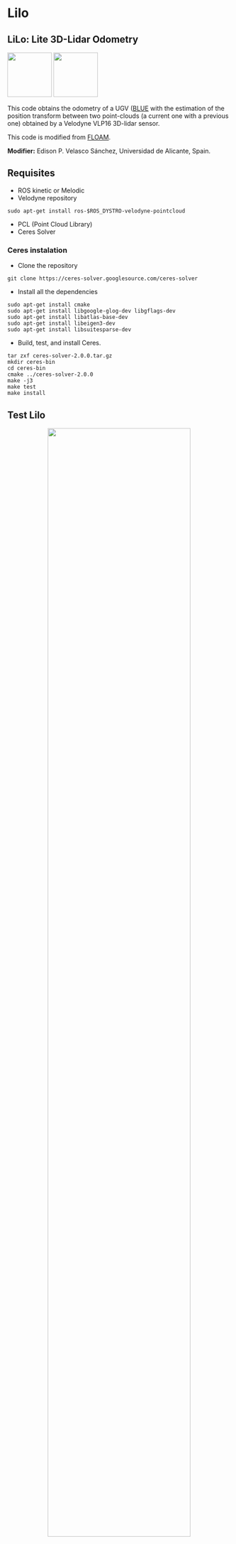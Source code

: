# Lilo
## LiLo: Lite 3D-Lidar Odometry

<p float="left">
  <img src="/images/test_loop.GIF" width="100" />
  <img src="/images/blue.jpg" width="100" /> 
</p>

This code obtains the odometry of a UGV ([BLUE](https://github.com/AUROVA-LAB/robot_blue) with the estimation of the position transform between two point-clouds (a current one with a previous one) obtained by a Velodyne VLP16 3D-lidar sensor.

This code is modified from [FLOAM](https://github.com/wh200720041/floam).

**Modifier:** Edison P. Velasco Sánchez, Universidad de Alicante, Spain.

## Requisites
- ROS kinetic or Melodic
- Velodyne repository
```
sudo apt-get install ros-$ROS_DYSTRO-velodyne-pointcloud
```
- PCL (Point Cloud Library)
- Ceres Solver
### Ceres instalation
- Clone the repository 
```
git clone https://ceres-solver.googlesource.com/ceres-solver
```
- Install all the dependencies
```
sudo apt-get install cmake
sudo apt-get install libgoogle-glog-dev libgflags-dev
sudo apt-get install libatlas-base-dev
sudo apt-get install libeigen3-dev
sudo apt-get install libsuitesparse-dev
```
- Build, test, and install Ceres.
```
tar zxf ceres-solver-2.0.0.tar.gz
mkdir ceres-bin
cd ceres-bin
cmake ../ceres-solver-2.0.0
make -j3
make test
make install
```
## Test Lilo

<p align='center'>
<img width="80%" src="/images/Scientific Park.GIF"/>
</p>

## Launch
```
    roslaunch lilo lilo_velodyne.launch
```

